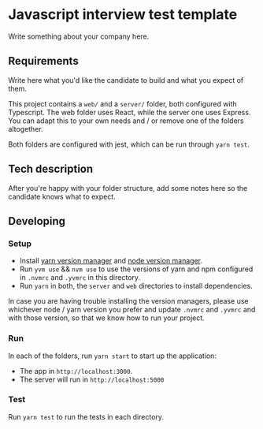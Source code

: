 # Javascript interview test template

Write something about your company here.


## Requirements

Write here what you'd like the candidate to build and what you expect of them.

This project contains a `web/` and a `server/` folder, both configured with Typescript. The web folder uses React, while the server one uses Express. You can adapt this to your own needs and / or remove one of the folders altogether.

Both folders are configured with jest, which can be run through `yarn test`.


## Tech description

After you're happy with your folder structure, add some notes here so the candidate knows what to expect.

## Developing

### Setup

- Install [yarn version manager](https://yvm.js.org/docs/overview) and [node version manager](https://github.com/nvm-sh/nvm).
- Run `yvm use` && `nvm use` to use the versions of yarn and npm configured in `.nvmrc` and `.yvmrc` in this directory.
- Run `yarn` in both, the `server` and `web` directories to install dependencies.

In case you are having trouble installing the version managers, please use whichever node / yarn version you prefer and update
`.nvmrc` and `.yvmrc` and with those version, so that we know how to run your project.

### Run

In each of the folders, run `yarn start` to start up the application:

  - The app in `http://localhost:3000`.
  - The server will run in `http://localhost:5000`

### Test

Run `yarn test` to run the tests in each directory.
